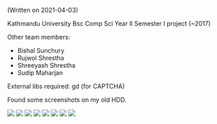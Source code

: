 (Written on 2021-04-03)

Kathmandu University Bsc Comp Sci Year II Semester I project (~2017)

Other team members:
* Bishal Sunchury
* Rujwol Shrestha
* Shreeyash Shrestha
* Sudip Maharjan


External libs required: gd (for CAPTCHA)

Found some screenshots on my old HDD.

![](https://github.com/sanskarchand/web/blob/master/forum_proj/screenshots/kuf_0__nouname.png)
![](https://github.com/sanskarchand/web/blob/master/forum_proj/screenshots/kuf_1__nouname.png)
![](https://github.com/sanskarchand/web/blob/master/forum_proj/screenshots/kuf_2.png)
![](https://github.com/sanskarchand/web/blob/master/forum_proj/screenshots/kuf_3.png)
![](https://github.com/sanskarchand/web/blob/master/forum_proj/screenshots/kuf_4.png)
![](https://github.com/sanskarchand/web/blob/master/forum_proj/screenshots/kuf_4.png)
![](https://github.com/sanskarchand/web/blob/master/forum_proj/screenshots/Screenshot_2017-12-23_19-06-07.png)
![](https://github.com/sanskarchand/web/blob/master/forum_proj/screenshots/Screenshot_2018-01-01_23-34-15.png)